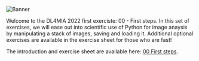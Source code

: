 ![Banner](https://heathered-minnow-f5a.notion.site/image/https%3A%2F%2Fs3-us-west-2.amazonaws.com%2Fsecure.notion-static.com%2F2c209d92-b863-455c-96e3-e19a1e6be8c2%2Fbanner.png?table=block&id=9e7f6029-6d6b-4423-9b2d-b89cbb49d75a&spaceId=10bcea8c-e347-41c2-830b-9cba925c8c74&width=2000&userId=&cache=v2)


Welcome to the DL4MIA 2022 first exerciste: 00 - First steps. In this set of exercises, we will ease out into scientific use of Python for image anaysis by manipulating a stack of images, saving and loading it. Additional optional exercises are available in the exercise sheet for those who are fast!


The introduction and exercise sheet are available here: [00 First steps](https://tinyurl.com/m8b4hyp5).
